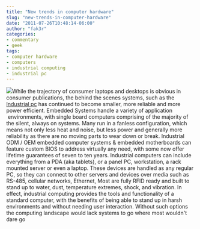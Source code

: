 ```yaml
---
title: "New trends in computer hardware"
slug: "new-trends-in-computer-hardware"
date: "2011-07-26T10:48:14-06:00"
author: "fak3r"
categories:
- commentary
- geek
tags:
- computer hardware
- computers
- industrial computing
- industrial pc
---
```


[![](http://fak3r.com/industrial_computer.jpeg)](http://fak3r.com/2011/07/26/new-trends-in-computer-hardware/industrial_computer/)While the trajectory of consumer laptops and desktops is obvious in consumer publications, the behind the scenes systems, such as the [Industrial pc](http://www.kontron.com) has continued to become smaller, more reliable and more power efficient. Embedded Systems handle a variety of application  environments, with single board computers comprising of the majority of the silent, always on systems. Many run in a fanless configuration, which means not only less heat and noise, but less power and generally more reliability as there are no moving parts to wear down or break. Industrial ODM / OEM embedded computer systems & embedded motherboards can feature custom BIOS to address virtually any need, with some now offer lifetime guarantees of seven to ten years. Industrial computers can include everything from a PDA (aka tablets), or a panel PC, workstation, a rack mounted server or even a laptop. These devices are handled as any regular PC, so they can connect to other servers and devices over media such as RS-485, cellular networks, Ethernet, Most are fully RFID ready and built to stand up to water, dust, temperature extremes, shock, and vibration. In effect, industrial computing provides the tools and functionality of a standard computer, with the benefits of being able to stand up in harsh environments and without needing user interaction. Without such options the computing landscape would lack systems to go where most wouldn't dare go




